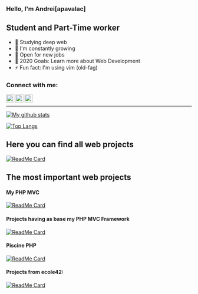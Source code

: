 ### Hello, I'm Andrei[apavalac]

## Student and Part-Time worker
- 🔭 Studying deep web
- 🌱 I'm  constantly growing
- 👯 Open for new jobs
- 🥅 2020 Goals: Learn more about Web Development
- ⚡ Fun fact: I'm using vim (old-fag)

### Connect with me:

[<img align="left" alt="MrLonelly | Twitter" width="22px" src="https://cdn.jsdelivr.net/npm/simple-icons@v3/icons/twitter.svg" />][twitter]
[<img align="left" alt="MrLonelly | Instagram" width="22px" src="https://cdn.jsdelivr.net/npm/simple-icons@v3/icons/instagram.svg" />][instagram]
[<img align="left" alt="MrLonelly | Instagram" width="22px" src="https://cdn.jsdelivr.net/npm/simple-icons@v3/icons/hackerrank.svg" />][hackerrank]

<br />

---

[![My github stats](https://github-readme-stats.vercel.app/api?username=apavalac)](https://github.com/apavalac)

[![Top Langs](https://github-readme-stats.vercel.app/api/top-langs/?username=apavalac)](https://github.com/apavalac)

## Here you can find all web projects
[![ReadMe Card](https://github-readme-stats.vercel.app/api/pin/?username=apavalac&repo=webdev)](https://github.com/apavalac/webdev)

## The most important web projects

#### My PHP MVC
[![ReadMe Card](https://github-readme-stats.vercel.app/api/pin/?username=apavalac&repo=lonellymvc)](https://github.com/apavalac/lonellymvc)

#### Projects having as base my PHP MVC Framework
[![ReadMe Card](https://github-readme-stats.vercel.app/api/pin/?username=apavalac&repo=sharepostapp)](https://github.com/apavalac/sharepostapp)

#### Piscine PHP
[![ReadMe Card](https://github-readme-stats.vercel.app/api/pin/?username=apavalac&repo=piscinePHP)](https://github.com/apavalac/piscinePHP)

#### Projects from ecole42:
   [![ReadMe Card](https://github-readme-stats.vercel.app/api/pin/?username=apavalac&repo=ft_minishop)](https://github.com/apavalac/ft_minishop)



[twitter]: https://twitter.com/mr_l0n3lly
[instagram]: https://www.instagram.com/apavalac/
[hackerrank]: https://www.hackerrank.com/mrl0n3lly
